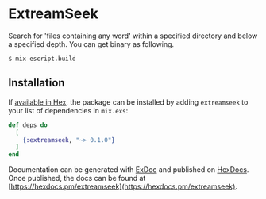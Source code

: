 # ExtreamSeek

Search for 'files containing any word' within a specified directory and below a specified depth.
You can get binary as following.

```shell
$ mix escript.build
```

## Installation

If [available in Hex](https://hex.pm/docs/publish), the package can be installed
by adding `extreamseek` to your list of dependencies in `mix.exs`:

```elixir
def deps do
  [
    {:extreamseek, "~> 0.1.0"}
  ]
end
```

Documentation can be generated with [ExDoc](https://github.com/elixir-lang/ex_doc)
and published on [HexDocs](https://hexdocs.pm). Once published, the docs can
be found at [https://hexdocs.pm/extreamseek](https://hexdocs.pm/extreamseek).

